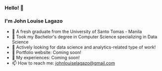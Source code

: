 ### Hello! 👋 
### I'm John Louise Lagazo

- 🔭 A fresh graduate from the University of Santo Tomas - Manila
- 🌱 Took my Bachelor's degree in Computer Science specializing in Data Science
- 🤝 Actively looking for data science and analytics-related type of work!
- 📝 Portfolio website: Coming soon!
- 💬 My experiences: Coming soon!
- 📫 How to reach me: johnlouiselagazo@gmail.com

